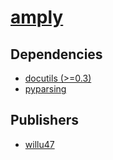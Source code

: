 # [amply](https://pypi.org/project/amply)

## Dependencies
- [docutils (>=0.3)](packages/d/docutils.md)
- [pyparsing](packages/p/pyparsing.md)



## Publishers
- [willu47](https://pypi.org/user/willu47)

